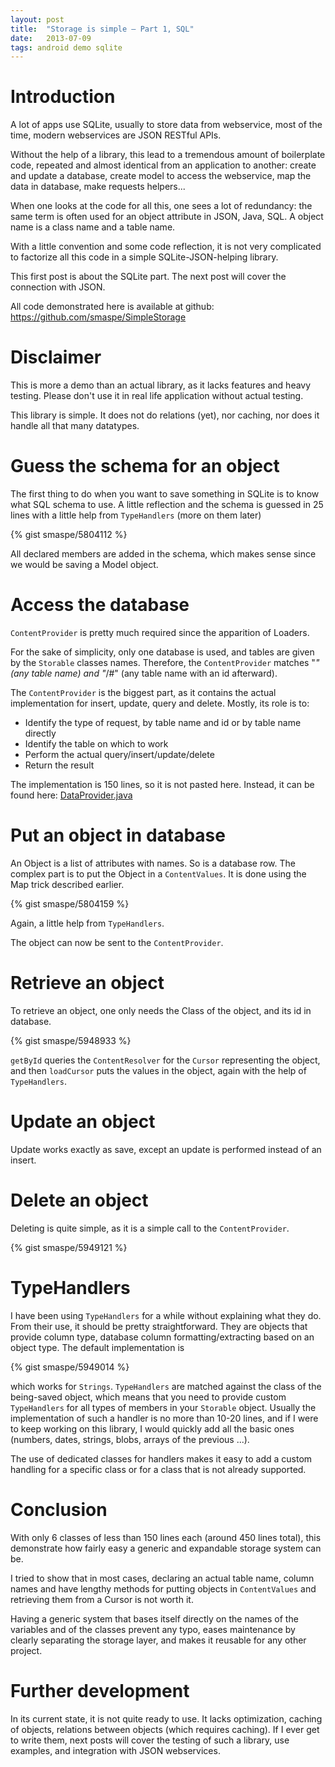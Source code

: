 ```yaml
---
layout: post
title:  "Storage is simple – Part 1, SQL"
date:   2013-07-09
tags: android demo sqlite
---
```

# Introduction

A lot of apps use SQLite, usually to store data from webservice, most of the time, modern webservices are JSON RESTful APIs.

Without the help of a library, this lead to a tremendous amount of boilerplate code, repeated and almost identical from an application to another: create and update a database, create model to access the webservice, map the data in database, make requests helpers...

When one looks at the code for all this, one sees a lot of redundancy: the same term is often used for an object attribute in JSON, Java, SQL. A object name is a class name and a table name.

With a little convention and some code reflection, it is not very complicated to factorize all this code in a simple SQLite-JSON-helping library.

This first post is about the SQLite part. The next post will cover the connection with JSON.

All code demonstrated here is available at github: <https://github.com/smaspe/SimpleStorage>

# Disclaimer

This is more a demo than an actual library, as it lacks features and heavy testing. Please don't use it in real life application without actual testing.

This library is simple. It does not do relations (yet), nor caching, nor does it handle all that many datatypes.

# Guess the schema for an object

The first thing to do when you want to save something in SQLite is to know what SQL schema to use. A little reflection and the schema is guessed in 25 lines with a little help from `TypeHandlers` (more on them later)

{% gist smaspe/5804112 %}

All declared members are added in the schema, which makes sense since we would be saving a Model object.

# Access the database

`ContentProvider` is pretty much required since the apparition of Loaders.

For the sake of simplicity, only one database is used, and tables are given by the `Storable` classes names. Therefore, the `ContentProvider` matches "*" (any table name) and "*/#" (any table name with an id afterward).

The `ContentProvider` is the biggest part, as it contains the actual implementation for insert, update, query and delete. Mostly, its role is to:

- Identify the type of request, by table name and id or by table name directly
- Identify the table on which to work
- Perform the actual query/insert/update/delete
- Return the result

The implementation is 150 lines, so it is not pasted here. Instead, it can be found here: [DataProvider.java](https://github.com/smaspe/SimpleStorage/blob/master/SimpleStorage/src/com/njzk2/simplestorage/DataProvider.java)

# Put an object in database

An Object is a list of attributes with names. So is a database row. The complex part is to put the Object in a `ContentValues`. It is done using the Map trick described earlier.

{% gist smaspe/5804159 %}

Again, a little help from `TypeHandlers`.

The object can now be sent to the `ContentProvider`.

# Retrieve an object

To retrieve an object, one only needs the Class of the object, and its id in database.

{% gist smaspe/5948933 %}

`getById` queries the `ContentResolver` for the `Cursor` representing the object, and then `loadCursor` puts the values in the object, again with the help of `TypeHandlers`.

# Update an object

Update works exactly as save, except an update is performed instead of an insert.

# Delete an object

Deleting is quite simple, as it is a simple call to the `ContentProvider`.

{% gist smaspe/5949121 %}

# TypeHandlers

I have been using `TypeHandlers` for a while without explaining what they do. From their use, it should be pretty straightforward. They are objects that provide column type, database column formatting/extracting based on an object type. The default implementation is

{% gist smaspe/5949014 %}

which works for `Strings`. `TypeHandlers` are matched against the class of the being-saved object, which means that you need to provide custom `TypeHandlers` for all types of members in your `Storable` object. Usually the implementation of such a handler is no more than 10-20 lines, and if I were to keep working on this library, I would quickly add all the basic ones (numbers, dates, strings, blobs, arrays of the previous ...).

The use of dedicated classes for handlers makes it easy to add a custom handling for a specific class or for a class that is not already supported.

# Conclusion

With only 6 classes of less than 150 lines each (around 450 lines total), this demonstrate how fairly easy a generic and expandable storage system can be.

I tried to show that in most cases, declaring an actual table name, column names and have lengthy methods for putting objects in `ContentValues` and retrieving them from a Cursor is not worth it.

Having a generic system that bases itself directly on the names of the variables and of the classes prevent any typo, eases maintenance by clearly separating the storage layer, and makes it reusable for any other project.

# Further development

In its current state, it is not quite ready to use. It lacks optimization, caching of objects, relations between objects (which requires caching). If I ever get to write them, next posts will cover the testing of such a library, use examples, and integration with JSON webservices.
